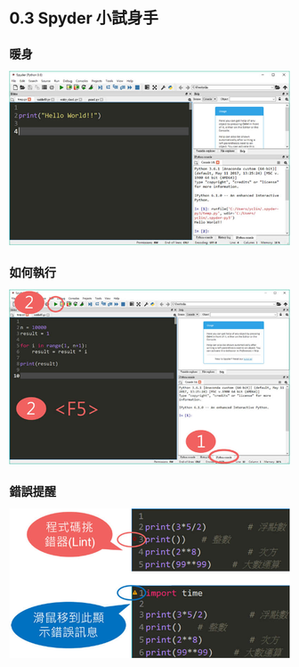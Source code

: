 # 0.3 Spyder 小試身手

## 暖身

![暖身](../../.gitbook/assets/00-3.1.jpg)

## 如何執行

![如何執行](../../.gitbook/assets/00-3.2.jpg)

## 錯誤提醒

![錯誤提醒](../../.gitbook/assets/00-3.3.jpg)
